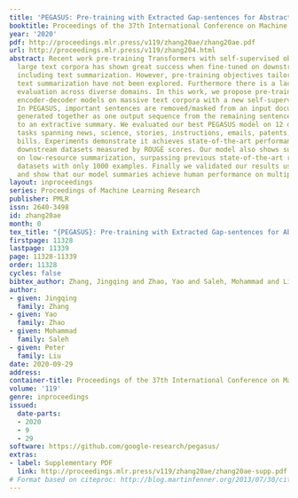 ```yaml
---
title: 'PEGASUS: Pre-training with Extracted Gap-sentences for Abstractive Summarization'
booktitle: Proceedings of the 37th International Conference on Machine Learning
year: '2020'
pdf: http://proceedings.mlr.press/v119/zhang20ae/zhang20ae.pdf
url: http://proceedings.mlr.press/v119/zhang204.html
abstract: Recent work pre-training Transformers with self-supervised objectives on
  large text corpora has shown great success when fine-tuned on downstream NLP tasks
  including text summarization. However, pre-training objectives tailored for abstractive
  text summarization have not been explored. Furthermore there is a lack of systematic
  evaluation across diverse domains. In this work, we propose pre-training large Transformer-based
  encoder-decoder models on massive text corpora with a new self-supervised objective.
  In PEGASUS, important sentences are removed/masked from an input document and are
  generated together as one output sequence from the remaining sentences, similar
  to an extractive summary. We evaluated our best PEGASUS model on 12 downstream summarization
  tasks spanning news, science, stories, instructions, emails, patents, and legislative
  bills. Experiments demonstrate it achieves state-of-the-art performance on all 12
  downstream datasets measured by ROUGE scores. Our model also shows surprising performance
  on low-resource summarization, surpassing previous state-of-the-art results on 6
  datasets with only 1000 examples. Finally we validated our results using human evaluation
  and show that our model summaries achieve human performance on multiple datasets.
layout: inproceedings
series: Proceedings of Machine Learning Research
publisher: PMLR
issn: 2640-3498
id: zhang20ae
month: 0
tex_title: "{PEGASUS}: Pre-training with Extracted Gap-sentences for Abstractive Summarization"
firstpage: 11328
lastpage: 11339
page: 11328-11339
order: 11328
cycles: false
bibtex_author: Zhang, Jingqing and Zhao, Yao and Saleh, Mohammad and Liu, Peter
author:
- given: Jingqing
  family: Zhang
- given: Yao
  family: Zhao
- given: Mohammad
  family: Saleh
- given: Peter
  family: Liu
date: 2020-09-29
address: 
container-title: Proceedings of the 37th International Conference on Machine Learning
volume: '119'
genre: inproceedings
issued:
  date-parts:
  - 2020
  - 9
  - 29
software: https://github.com/google-research/pegasus/
extras:
- label: Supplementary PDF
  link: http://proceedings.mlr.press/v119/zhang20ae/zhang20ae-supp.pdf
# Format based on citeproc: http://blog.martinfenner.org/2013/07/30/citeproc-yaml-for-bibliographies/
---
```

